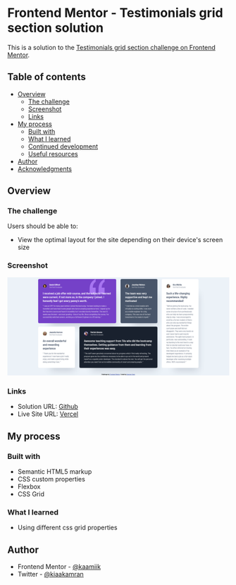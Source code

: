 # Frontend Mentor - Testimonials grid section solution

This is a solution to the [Testimonials grid section challenge on Frontend Mentor](https://www.frontendmentor.io/challenges/testimonials-grid-section-Nnw6J7Un7).

## Table of contents

- [Overview](#overview)
  - [The challenge](#the-challenge)
  - [Screenshot](#screenshot)
  - [Links](#links)
- [My process](#my-process)
  - [Built with](#built-with)
  - [What I learned](#what-i-learned)
  - [Continued development](#continued-development)
  - [Useful resources](#useful-resources)
- [Author](#author)
- [Acknowledgments](#acknowledgments)

## Overview

### The challenge

Users should be able to:

- View the optimal layout for the site depending on their device's screen size

### Screenshot

![](./screenshot.png)

### Links

- Solution URL: [Github](https://github.com/kaamiik/fm-Testimonials-Grid-Section)
- Live Site URL: [Vercel](https://fm-testimonials-grid-section-pi.vercel.app/)

## My process

### Built with

- Semantic HTML5 markup
- CSS custom properties
- Flexbox
- CSS Grid

### What I learned

- Using different css grid properties

## Author

- Frontend Mentor - [@kaamiik](https://www.frontendmentor.io/profile/kaamiik)
- Twitter - [@kiaakamran](https://x.com/kiaakamran)
